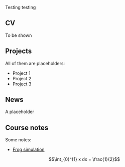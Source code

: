 
Testing testing



## CV

To be shown



## Projects

All of them are placeholders:

* Project 1
* Project 2
* Project 3


## News

A placeholder


## Course notes

Some notes:

* [Frog simulation](STA447H1S_190110_Rosenthal_frog.html)

$$\int_{0}^{1} x dx = \frac{1}{2}$$
